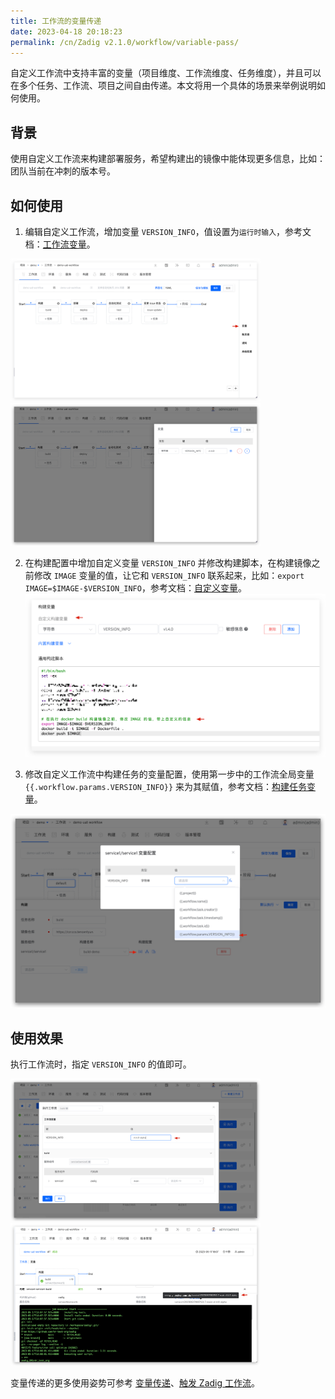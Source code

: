 ```yaml
---
title: 工作流的变量传递
date: 2023-04-18 20:18:23
permalink: /cn/Zadig v2.1.0/workflow/variable-pass/
---
```


自定义工作流中支持丰富的变量（项目维度、工作流维度、任务维度），并且可以在多个任务、工作流、项目之间自由传递。本文将用一个具体的场景来举例说明如何使用。

## 背景

使用自定义工作流来构建部署服务，希望构建出的镜像中能体现更多信息，比如：团队当前在冲刺的版本号。

## 如何使用

1. 编辑自定义工作流，增加变量 `VERSION_INFO`，值设置为`运行时输入`，参考文档：[工作流变量](/cn/Zadig%20v2.1.0/project/common-workflow/#工作流)。

<img src="../../../../_images/var_pass_demo_3.png" width="400">
<img src="../../../../_images/var_pass_demo_2.png" width="400">

2. 在构建配置中增加自定义变量 `VERSION_INFO` 并修改构建脚本，在构建镜像之前修改 `IMAGE` 变量的值，让它和 `VERSION_INFO` 联系起来，比如：`export IMAGE=$IMAGE-$VERSION_INFO`，参考文档：[自定义变量](/cn/Zadig%20v2.1.0/project/build/#构建变量)。
![变量传递](../../../../_images/var_pass_demo_1.png)

3. 修改自定义工作流中构建任务的变量配置，使用第一步中的工作流全局变量 <span v-pre>`{{.workflow.params.VERSION_INFO}}`</span> 来为其赋值，参考文档：[构建任务变量](/cn/Zadig%20v2.1.0/project/common-workflow/#构建任务)。

![变量传递](../../../../_images/var_pass_demo_4.png)

## 使用效果

执行工作流时，指定 `VERSION_INFO` 的值即可。

<img src="../../../../_images/var_pass_demo_5.png" width="400">
<img src="../../../../_images/var_pass_demo_6.png" width="400">

变量传递的更多使用姿势可参考 [变量传递](/cn/Zadig%20v2.1.0/project/common-workflow/#变量传递)、[触发 Zadig 工作流](/cn/Zadig%20v2.1.0/project/workflow-jobs/#触发-zadig-工作流)。
